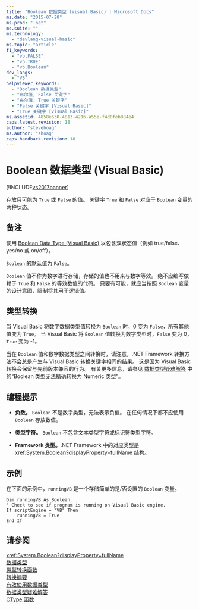 ```yaml
---
title: "Boolean 数据类型 (Visual Basic) | Microsoft Docs"
ms.date: "2015-07-20"
ms.prod: ".net"
ms.suite: ""
ms.technology: 
  - "devlang-visual-basic"
ms.topic: "article"
f1_keywords: 
  - "vb.FALSE"
  - "vb.TRUE"
  - "vb.Boolean"
dev_langs: 
  - "VB"
helpviewer_keywords: 
  - "Boolean 数据类型"
  - "布尔值, False 关键字"
  - "布尔值, True 关键字"
  - "False 关键字 [Visual Basic]"
  - "True 关键字 [Visual Basic]"
ms.assetid: 4858e630-4813-4216-a55e-f4d0feb884e4
caps.latest.revision: 18
author: "stevehoag"
ms.author: "shoag"
caps.handback.revision: 18
---
```

# Boolean 数据类型 (Visual Basic)
[!INCLUDE[vs2017banner](../../../visual-basic/includes/vs2017banner.md)]

存放只可能为 `True` 或 `False` 的值。  关键字 `True` 和 `False` 对应于 `Boolean` 变量的两种状态。  
  
## 备注  
 使用 [Boolean Data Type \(Visual Basic\)](../../../visual-basic/language-reference/data-types/boolean-data-type.md) 以包含双状态值（例如 true\/false、yes\/no 或 on\/off）。  
  
 `Boolean` 的默认值为 `False`。  
  
 `Boolean` 值不作为数字进行存储，存储的值也不用来与数字等效。  绝不应编写依赖于 `True` 和 `False` 的等效数值的代码。  只要有可能，就应当按照 `Boolean` 变量的设计意图，限制将其用于逻辑值。  
  
## 类型转换  
 当 Visual Basic 将数字数据类型值转换为 `Boolean` 时，0 变为 `False`，所有其他值变为 `True`。  当 Visual Basic 将 `Boolean` 值转换为数字类型时，`False` 变为 0，`True` 变为 \-1。  
  
 当在 `Boolean` 值和数字数据类型之间转换时，请注意，.NET Framework 转换方法不会总是产生与 Visual Basic 转换关键字相同的结果。  这是因为 Visual Basic 转换会保留与先前版本兼容的行为。  有关更多信息，请参见 [数据类型疑难解答](../../../visual-basic/programming-guide/language-features/data-types/troubleshooting-data-types.md) 中的“Boolean 类型无法精确转换为 Numeric 类型”。  
  
## 编程提示  
  
-   **负数。** `Boolean` 不是数字类型，无法表示负值。  在任何情况下都不应使用 `Boolean` 存放数值。  
  
-   **类型字符。** `Boolean` 不包含文本类型字符或标识符类型字符。  
  
-   **Framework 类型。**.NET Framework 中的对应类型是 <xref:System.Boolean?displayProperty=fullName> 结构。  
  
## 示例  
 在下面的示例中，`runningVB` 是一个存储简单的是\/否设置的 `Boolean` 变量。  
  
```  
Dim runningVB As Boolean  
' Check to see if program is running on Visual Basic engine.  
If scriptEngine = "VB" Then  
    runningVB = True  
End If  
```  
  
## 请参阅  
 <xref:System.Boolean?displayProperty=fullName>   
 [数据类型](../../../visual-basic/language-reference/data-types/data-type-summary.md)   
 [类型转换函数](../../../visual-basic/language-reference/functions/type-conversion-functions.md)   
 [转换摘要](../../../visual-basic/language-reference/keywords/conversion-summary.md)   
 [有效使用数据类型](../../../visual-basic/programming-guide/language-features/data-types/efficient-use-of-data-types.md)   
 [数据类型疑难解答](../../../visual-basic/programming-guide/language-features/data-types/troubleshooting-data-types.md)   
 [CType 函数](../../../visual-basic/language-reference/functions/ctype-function.md)